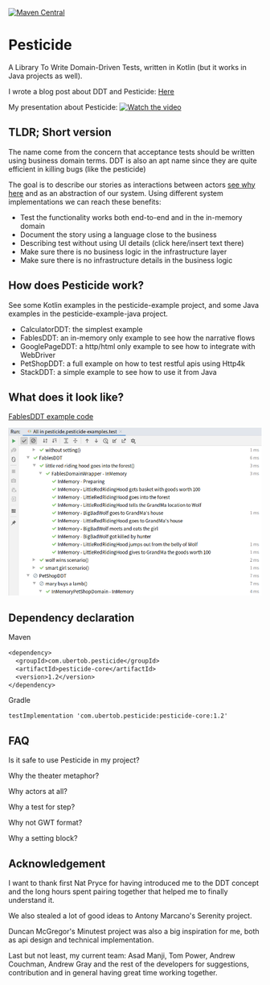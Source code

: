 [![Maven Central](https://maven-badges.herokuapp.com/maven-central/com.ubertob.pesticide/pesticide-core/badge.svg?style=plastic)](https://maven-badges.herokuapp.com/maven-central/com.ubertob.pesticide/pesticide-core)

# Pesticide

A Library To Write Domain-Driven Tests, written in Kotlin (but it works in Java projects as well).

I wrote a blog post about DDT and Pesticide:
[Here](https://medium.com/javarevisited/beyond-traditional-acceptance-tests-79cbcee63eda)

My presentation about Pesticide:
[![Watch the video](https://secure.meetupstatic.com/photos/event/2/2/c/0/highres_490268896.jpeg)](https://youtu.be/cUNVTXf6LxY)

## TLDR; Short version

The name come from the concern that acceptance tests should be written using business domain terms. DDT is also an apt name since they are quite efficient in killing bugs (like the pesticide)

The goal is to describe our stories as interactions between actors [see why here](https://www.infoq.com/presentations/pragmatic-personas/) and as an abstraction of our system. Using different system implementations we can reach these benefits:

- Test the functionality works both end-to-end and in the in-memory domain
- Document the story using a language close to the business
- Describing test without using UI details (click here/insert text there)
- Make sure there is no business logic in the infrastructure layer
- Make sure there is no infrastructure details in the business logic

## How does Pesticide work?
See some Kotlin examples in the pesticide-example project, and some Java examples in the pesticide-example-java project.

- CalculatorDDT: the simplest example
- FablesDDT: an in-memory only example to see how the narrative flows
- GooglePageDDT: a http/html only example to see how to integrate with WebDriver
- PetShopDDT: a full example on how to test restful apis using Http4k
- StackDDT: a simple example to see how to use it from Java

## What does it look like?

[FablesDDT example code](pesticide-examples/src/test/kotlin/com/ubertob/pesticide/examples/fables/FablesDDT.kt)

![tests running](docs/FablesTestRunning.png)

## Dependency declaration
Maven
```
<dependency>
  <groupId>com.ubertob.pesticide</groupId>
  <artifactId>pesticide-core</artifactId>
  <version>1.2</version>
</dependency>
```

Gradle
```
testImplementation 'com.ubertob.pesticide:pesticide-core:1.2'
```

## FAQ

Is it safe to use Pesticide in my project?

Why the theater metaphor?

Why actors at all?

Why a test for step?

Why not GWT format?

Why a setting block?

## Acknowledgement

I want to thank first Nat Pryce for having introduced me to the DDT concept and the long hours spent pairing together that helped me to finally understand it.

We also stealed a lot of good ideas to Antony Marcano's Serenity project.

Duncan McGregor's Minutest project was also a big inspiration for me, both as api design and technical implementation.

Last but not least, my current team: Asad Manji, Tom Power, Andrew Couchman, Andrew Gray and the rest of the developers for suggestions, contribution and in general having great time working together.